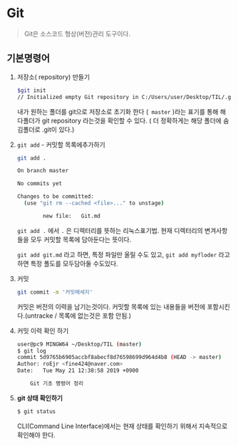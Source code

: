 # Git

> Git은 소스코드 형상(버전)관리 도구이다.

## 기본명령어

1. 저장소( repository) 만들기

   

   ```bash
   $git init
   // Initialized empty Git repository in C:/Users/user/Desktop/TIL/.git/
   ```

   

   내가 원하는 폴더를 git으로 저장소로 초기화 한다 (` master` )라는 표기를 통해 해다폴더가 git repository 라는것을 확인할 수 있다. ( 더 정확하게는 해당 폴더에 숨김폴더로 .git이 있다.)

   

   

2. `git add`  - 커밋할 목록에추가하기

   ```bash
   git add .
   
   On branch master
   
   No commits yet
   
   Changes to be committed:
     (use "git rm --cached <file>..." to unstage)
   
           new file:   Git.md
   
   ```

   `git add .` 에서 `.` 은 디렉터리를 뜻하는 리눅스표기법. 현재 디렉터리의 변겨사항들을 모두 커밋할 목록에 담아둔다는 뜻이다.

   `git add git.md` 라고 하면, 특정 파일만 올릴 수도 있고, `git add myfloder` 라고하면 특정 폴도를 모두담아둘 수도있다.

   

   

3. 커밋

   ```` bash
   git commit -m '커밋메세지'
   ````

   커밋은 버전의 이력을 남기는것이다. 커밋할 목록에 있는 내용들을 버전에 포함시킨다.(untracke / 목록에 없는것은 포함 안됨.)

4. 커밋 이력 확인 하기

   ```bash
   user@pc9 MINGW64 ~/Desktop/TIL (master)
   $ git log
   commit 5d9765b6905accbf8abecf8d76598699d964d4b8 (HEAD -> master)
   Author: roEjr <fine424@naver.com>
   Date:   Tue May 21 12:38:58 2019 +0900
   
       Git 기초 명령어 정리
   
   ```

   

5. **git 상태 확인하기**

   ```bash
   $ git status
   ```

   CLI(Command Line Interface)에서는 현재 상태를 확인하기 위해서 지속적으로 확인해야 한다.